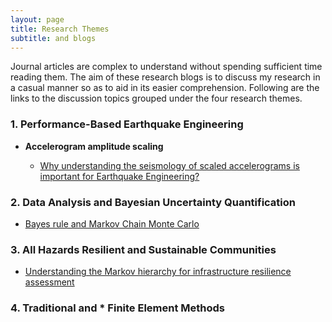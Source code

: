 ```yaml
---
layout: page
title: Research Themes
subtitle: and blogs
---
```


Journal articles are complex to understand without spending sufficient time reading them. The aim of these research blogs is to discuss my research in a casual manner so as to aid in its easier comprehension. Following are the links to the discussion topics grouped under the four research themes.

### 1. Performance-Based Earthquake Engineering

* **Accelerogram amplitude scaling**

  * [Why understanding the seismology of scaled accelerograms is important for Earthquake Engineering?](Blogs/PBEE/Acc_Sca_1.md)
  

### 2. Data Analysis and Bayesian Uncertainty Quantification


* [Bayes rule and Markov Chain Monte Carlo](Blogs/BUQ/MCMC.md)


### 3. All Hazards Resilient and Sustainable Communities


* [Understanding the Markov hierarchy for infrastructure resilience assessment](Blogs/AHRSC/Markov.md)


### 4. Traditional and * Finite Element Methods
